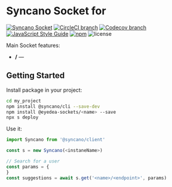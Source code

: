 # Syncano Socket for <name>

[![Syncano Socket](https://img.shields.io/badge/syncano-socket-blue.svg)](https://syncano.io)
[![CircleCI branch](https://img.shields.io/circleci/project/github/eyedea-io/syncano-socket-<name>/master.svg)](https://circleci.com/gh/eyedea-io/syncano-socket-<name>/tree/master)
[![Codecov branch](https://img.shields.io/codecov/c/github/eyedea-io/syncano-socket-<name>/master.svg)](https://codecov.io/github/eyedea-io/syncano-socket-<name>/)
[![JavaScript Style Guide](https://img.shields.io/badge/code_style-standard-brightgreen.svg)](https://standardjs.com)
[![npm](https://img.shields.io/npm/dw/@eyedea-sockets/<name>.svg)](https://www.npmjs.com/package/@eyedea-sockets/<name>)
![license](https://img.shields.io/github/license/eyedea-io/syncano-socket-<name>.svg)

Main Socket features:

* **<name>/<endpoint>** — <endpoint description>

## Getting Started

Install package in your project:

```sh
cd my_project
npm install @syncano/cli --save-dev
npm install @eyedea-sockets/<name> --save
npx s deploy
```

Use it:

```js
import Syncano from '@syncano/client'

const s = new Syncano(<instaneName>)

// Search for a user
const params = {
}
const suggestions = await s.get('<name>/<endpoint>', params)

```
